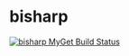# bisharp

[![bisharp MyGet Build Status](https://www.myget.org/BuildSource/Badge/bisharp?identifier=1becfa4c-f07d-4a7b-b6c2-3a0222f0bd53)](https://www.myget.org/)

